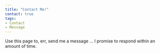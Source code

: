```yaml
---
title: "Contact Me!"
contact: true
tags:
- Contact
- Message
---
```


Use this page to, err, send me a message ... I promise to respond within an amount of time.
